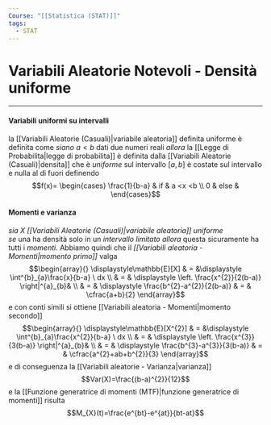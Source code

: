 ```yaml
---
Course: "[[Statistica (STAT)]]"
tags:
  - STAT
---
```

# Variabili Aleatorie Notevoli - Densità uniforme
---
#### Variabili uniformi su intervalli
la [[Variabili Aleatorie (Casuali)|variabile aleatoria]] definita uniforme è definita come
_siano_  $a <b$ dati due numeri reali
_allora_ la [[Legge di Probabilita|legge di probabilita]] è definita dalla [[Variabili Aleatorie (Casuali)|densita]] che è  _uniforme_ sul intervallo $[a,b]$ è costate sul intervallo e nulla al di fuori  definendo  $$f(x)= \begin{cases}
	\frac{1}{b-a} & if  & a <x <b \\
0  & else & 
\end{cases}$$

#### Momenti e varianza
_sia_ $X$ _[[Variabili Aleatorie (Casuali)|variabile aleatoria]]_  _uniforme_   
_se_ una ha densità solo in un _intervallo limitato_ 
_allora_ questa sicuramente ha tutti i _momenti_. 
Abbiamo quindi che il _[[Variabili aleatoria - Momenti|momento primo]]_ valga $$\begin{array}{}
\displaystyle\mathbb{E}[X] & = &\displaystyle \int^{b}_{a}\frac{x}{b-a}  \ dx \\ & = & \displaystyle \left. \frac{x^{2}}{2(b-a)}  \right|^{a}_{b}&  \\ & 
= & \displaystyle \frac{b^{2}-a^{2}}{2(b-a)} & = & \cfrac{a+b}{2}
\end{array}$$ e con conti simili si ottiene [[Variabili aleatoria - Momenti|momento secondo]]   $$\begin{array}{}
\displaystyle\mathbb{E}[X^{2}] & = &\displaystyle \int^{b}_{a}\frac{x^{2}}{b-a}  \ dx \\ & = & \displaystyle \left. \frac{x^{3}}{3(b-a)}  \right|^{a}_{b}&  \\ & 
= & \displaystyle \frac{b^{3}-a^{3}}{3(b-a)} & = & \cfrac{a^{2}+ab+b^{2}}{3}
\end{array}$$e di conseguenza la [[Variabili aleatorie - Varianza|varianza]]  $$Var(X)=\frac{(b-a)^{2}}{12}$$
e la [[Funzione generatrice di momenti (MTF)|funzione generatrice di momenti]] risulta $$M_{X}(t)=\frac{e^{bt}-e^{at}}{bt-at}$$